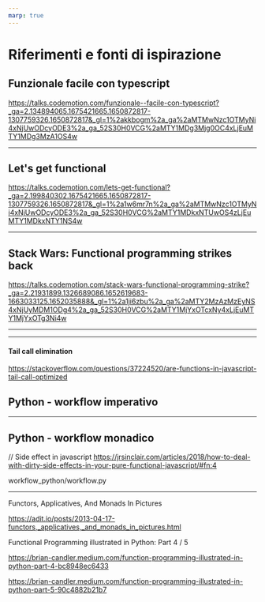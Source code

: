 ```yaml
---
marp: true
---
```


 

# Riferimenti e fonti di ispirazione

## Funzionale facile con typescript

https://talks.codemotion.com/funzionale--facile-con-typescript?_ga=2.134894065.1675421665.1650872817-1307759326.1650872817&_gl=1%2akkbogm%2a_ga%2aMTMwNzc1OTMyNi4xNjUwODcyODE3%2a_ga_52S30H0VCG%2aMTY1MDg3Mjg0OC4xLjEuMTY1MDg3MzA1OS4w

---

## Let's get functional
https://talks.codemotion.com/lets-get-functional?_ga=2.199840302.1675421665.1650872817-1307759326.1650872817&_gl=1%2a1w6mr7n%2a_ga%2aMTMwNzc1OTMyNi4xNjUwODcyODE3%2a_ga_52S30H0VCG%2aMTY1MDkxNTUwOS4zLjEuMTY1MDkxNTY1NS4w

---

## Stack Wars: Functional programming strikes back
https://talks.codemotion.com/stack-wars-functional-programming-strike?_ga=2.21931899.1326689086.1652619683-1663033125.1652035888&_gl=1%2a1ji6zbu%2a_ga%2aMTY2MzAzMzEyNS4xNjUyMDM1ODg4%2a_ga_52S30H0VCG%2aMTY1MjYxOTcxNy4xLjEuMTY1MjYxOTg3Ni4w

---

---


#### Tail call elimination
https://stackoverflow.com/questions/37224520/are-functions-in-javascript-tail-call-optimized
## Python - workflow imperativo


---

## Python - workflow monadico 

// Side effect in javascript
https://jrsinclair.com/articles/2018/how-to-deal-with-dirty-side-effects-in-your-pure-functional-javascript/#fn:4

workflow_python/workflow.py


---

 

Functors, Applicatives, And Monads In Pictures

https://adit.io/posts/2013-04-17-functors,_applicatives,_and_monads_in_pictures.html

Functional Programming illustrated in Python: Part 4 / 5

https://brian-candler.medium.com/function-programming-illustrated-in-python-part-4-bc8948ec6433

https://brian-candler.medium.com/function-programming-illustrated-in-python-part-5-90c4882b21b7